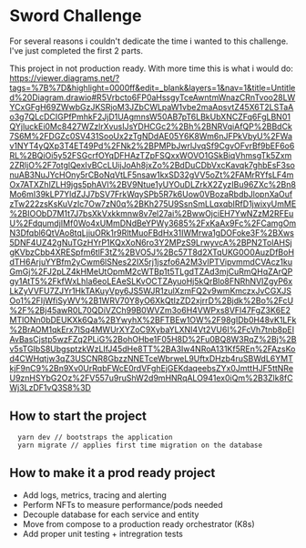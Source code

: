 # Sword Challenge

For several reasons i couldn't dedicate the time i wanted to this challenge. I've just completed the first 2 parts.

This project in not production ready. With more time this is what i would do:
https://viewer.diagrams.net/?tags=%7B%7D&highlight=0000ff&edit=_blank&layers=1&nav=1&title=Untitled%20Diagram.drawio#R5Vrbcto6FP0aHssgyTceAwntmWnazCRnTvoo28LWYCxGFgH69ZWwbGzJKSRjoM3JZbCWLpaW1vbe2maApsvtZ45X6T2LSTaAo3g7QLcDCIGPfPmhkF2JjD1UAgmnsW50AB7pT6LBkUbXNCZFq6FgLBN01QYjluckEi0Mc8427WZzlrXvusIJsYDHCGc2%2Bh%2BNRVqiAfQP%2BBdCk7S6M%2FDGZc0SV431SooUx2zTgNDdAE05Y6K8Wm6nJFPkVbyU%2FWav1NYT4yQXp3T4ET49Pd%2FNk2%2BPMPbJwrlJvqSf9CgvOFvrBf9bEF6o6RL%2BQiOi5y52FSGcrfOYqDFHAzTZpFSQxxWOVO1GSkBiqVhmsgTk5Zxm2ZRljO%2F7otglQexIvBCcLUijJoAh8jxZo%2BdDuCDbVxcKavqk7ghbEsF3sonuAB3NuJYcHOny5rCBoNqVtLF5nsaw1kxSD32gVV5oZt%2FAMrRYfsLF4mOx7ATXZhlZLH9jgs5phAVl%2BV9Ntue1yUYOuDLZrkX2ZyzIBu96ZXc%2Bn8Mo6mI39kLP7YldZJJ7bSV7FrkWqySPb5R7k6Uow0VBozaRbdbJlopnXaOufzTw222zsKsKuVzIc7Ow7zN0q%2BKh275U9SsnSmLLqxqbIRfD1jwixyUmME%2BIOObD7M1t7J7bsXkVxkkmnw8v7el27ai%2BwwOjciEH7YwNZzM2RFEuU%2FdqumdjIMf0Wo4xUMmDNdBeYPWy3685%2FxKaAx9Fc%2FCamgOmN3Dfqbl6QtVAo8tqLjiuORk1r9RltMuoFBdHx31IWMrwa1gDOFoke3F%2BXws5DNF4UZ42gNuTGzHYrP1KQxXoN6ro3Y2MPzS9LrwyvcA%2BPN2TolAHSjgKVbzCbb4XRESpfm6tlF3tZ%2BVO5J%2Bc57T8d2XTqUKG0O0AuzDfBoHdTH6ArjuYYBfm2yCwm6lSNes22IX5rj1jszfo6A2M3vIPTVipvmmdCVAcz1kuGmGj%2FJ2pLZ4kHMeUtOpmM2cWTBp1t5TLgdTZAd3mjCuRmQHqZArQPgy1AtT5%2FkfWxLhIa6eoLEAeSLKvOCTZAyuoHj5kQrBlo8FNRhNVIZgyP6xLkZyVVFU7ZJYr1HkTAKuyVpy6JS5WJR1zulXzmFQ2v9wmKmczxJvCGXJSOo1%2FIjWfiSyWV%2B1WRV70Y8yO6XkQtIzZD2xjrrD%2Bjdk%2Bo%2FcU%2F%2Bj45awR0L70QDiVZCh99B0WVZm3o6H4VWPxs8VFl47FgZ3K6E2MTlONn0bDEUKXk6Qa%2BYwyhX%2BFTBEw1OW%2F98gIDb0H48vK1LFk%2BrAOM1qkErx7ISq4MWUrXYZoC9XybaYLXNI4Vt2VU6I%2FcVh7tnb8pEIAvBasCjstp5wzFZq2PLiG%2BohOHbe1F05H8D%2Fu0BQ8W3RqZ%2Bj%2Bv5sTGIbS8UbgsptzkWzLIfJ45dHe8TT%2BA3Iw4NRoA131Kf5REn%2FAzsKod4CWHqtjw3qZ3USCNR8GbzzNNETceWbrweL9UftxDHzb4ruSBWdL6YMTkjF9nC9%2Bn9Xv0UrRqbFWcE0rdVFghEjGEKdaqeebsZYx0JmttHJF5ttNReU9znHSYbG2Oz%2FV557u9ruShW2d9mHNRqALO941ex0iQm%2B3Zlk8fCWj3LzDF1vQ3S8%3D

## How to start the project

```
  yarn dev // bootstraps the application
  yarn migrate // applies first time migration on the database
```

## How to make it a prod ready project

- Add logs, metrics, tracing and alerting
- Perform NFTs to measure performance/pods needed
- Decouple database for each service and entity
- Move from compose to a production ready orchestrator (K8s)
- Add proper unit testing + intregration tests
